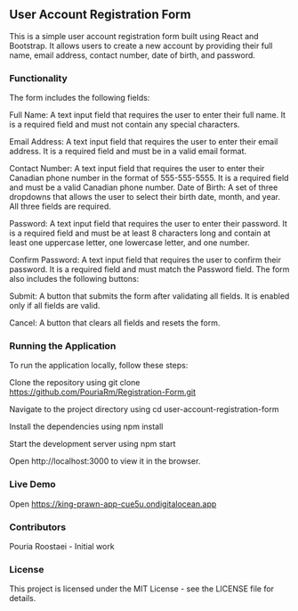 ## User Account Registration Form
This is a simple user account registration form built using React and Bootstrap. It allows users to create a new account by providing their full name, email address, contact number, date of birth, and password.

### Functionality

The form includes the following fields:

Full Name: A text input field that requires the user to enter their full name. It is a required field and must not contain any special characters.

Email Address: A text input field that requires the user to enter their email address. It is a required field and must be in a valid email format.

Contact Number: A text input field that requires the user to enter their Canadian phone number in the format of 555-555-5555. It is a required field and must be a valid Canadian phone number.
Date of Birth: A set of three dropdowns that allows the user to select their birth date, month, and year. All three fields are required.

Password: A text input field that requires the user to enter their password. It is a required field and must be at least 8 characters long and contain at least one uppercase letter, one lowercase letter, and one number.

Confirm Password: A text input field that requires the user to confirm their password. It is a required field and must match the Password field.
The form also includes the following buttons:

Submit: A button that submits the form after validating all fields. It is enabled only if all fields are valid.

Cancel: A button that clears all fields and resets the form.
### Running the Application

To run the application locally, follow these steps:

Clone the repository using git clone https://github.com/PouriaRm/Registration-Form.git

Navigate to the project directory using cd user-account-registration-form

Install the dependencies using npm install

Start the development server using npm start

Open http://localhost:3000 to view it in the browser.

### Live Demo
Open https://king-prawn-app-cue5u.ondigitalocean.app

### Contributors

Pouria Roostaei - Initial work

### License

This project is licensed under the MIT License - see the LICENSE file for details.
